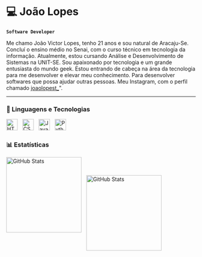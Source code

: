 # 💻 João Lopes 

**`Software Developer`**

Me chamo João Victor Lopes, tenho 21 anos e sou natural de Aracaju-Se. Concluí o ensino médio no Senai, com o curso técnico em tecnologia da informação.  Atualmente, estou cursando Análise e Desenvolvimento de Sistemas na UNIT-SE. Sou apaixonado por tecnologia e um grande entusiasta do mundo geek. Estou entrando de cabeça na área da tecnologia para me desenvolver e elevar meu conhecimento. Para desenvolver softwares que possa ajudar outras pessoas. Meu Instagram, com o perfil chamado [joaolopest_]([https://www.instagram.com/joaolopest/](https://www.instagram.com/joaolopest_?igsh=MTkyajZvYTAyODU0Yw%3D%3D&utm_source=qr))".



---

### 🤖 Linguagens e Tecnologias

<img 
    align="left" 
    alt="HTML"
    title="HTML" 
    width="30px" 
    style="padding-right: 10px;" 
    src="https://cdn.jsdelivr.net/gh/devicons/devicon@latest/icons/html5/html5-original.svg" 
/>
<img 
    align="left" 
    alt="CSS" 
    title="CSS"
    width="30px" 
    style="padding-right: 10px;" 
    src="https://cdn.jsdelivr.net/gh/devicons/devicon@latest/icons/css3/css3-original.svg" 
/>
<img 
    align="left" 
    alt="JavaScript" 
    title="JavaScript"
    width="30px" 
    style="padding-right: 10px;" 
    src="https://cdn.jsdelivr.net/gh/devicons/devicon@latest/icons/javascript/javascript-original.svg" 
/>
<img 
    align="left" 
    alt="Python" 
    title="Python"
    width="30px" 
    style="padding-right: 10px;" 
    src="https://cdn.jsdelivr.net/gh/devicons/devicon@latest/icons/python/python-original.svg" 
/>

<br/>
<br/>

### 📊 Estatísticas

<p>
  <img 
    align="left" 
    alt="GitHub Stats" 
    height="200" 
    style="padding-right: 10px;" 
    src="https://github-readme-stats.vercel.app/api?username=joaolopest&show_icons=true&theme=tokyonight&include_all_commits=true&locale=pt-br" 
  />

 <br/>
<br/>

<img 
      align="left" 
      alt="GitHub Stats" 
      height="200" 
      src="https://github-readme-stats.vercel.app/api/top-langs/?username=joaolopest&theme=tokyonight&layout=compact&custom_title=Tecnologias&langs_count=9" 
  />

</p>

